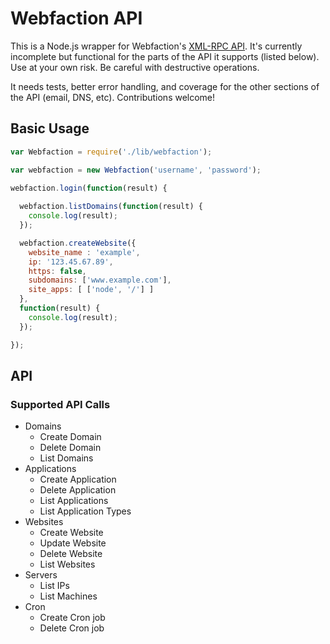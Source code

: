 # Webfaction API

This is a Node.js wrapper for Webfaction's [XML-RPC API](http://docs.webfaction.com/xmlrpc-api/). It's currently incomplete but functional for the parts of the API it supports (listed below). Use at your own risk. Be careful with destructive operations.

It needs tests, better error handling, and coverage for the other sections of the API (email, DNS, etc). Contributions welcome!

## Basic Usage

```javascript
var Webfaction = require('./lib/webfaction');

var webfaction = new Webfaction('username', 'password');

webfaction.login(function(result) {
  
  webfaction.listDomains(function(result) {
    console.log(result);
  });

  webfaction.createWebsite({
    website_name : 'example',
    ip: '123.45.67.89',
    https: false,
    subdomains: ['www.example.com'],
    site_apps: [ ['node', '/'] ]
  },
  function(result) {
    console.log(result);
  });

});
```

## API

### Supported API Calls

* Domains
    * Create Domain
    * Delete Domain
    * List Domains
* Applications
    * Create Application
    * Delete Application
    * List Applications
    * List Application Types
* Websites
    * Create Website
    * Update Website
    * Delete Website
    * List Websites
* Servers
    * List IPs
    * List Machines
* Cron
    * Create Cron job
    * Delete Cron job
